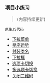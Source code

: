 ### 项目小练习 

>(内容持续更新)

`原生JS代码`

* [下拉菜单](https://mathilda-chen.github.io/growing/xialacaidan.html)
* [星座运势](https://mathilda-chen.github.io/growing/xingzuoyunshi.html)
* [封装类名](https://mathilda-chen.github.io/growing/fengzhuangleiming.html "console.log查看")
* [下拉框](https://mathilda-chen.github.io/growing/xialakuang.html)
* [选项卡切换](https://mathilda-chen.github.io/growing/xuanxiangkaqiehuan.html)
* [多选项卡切换](https://mathilda-chen.github.io/growing/xuanxiangkaqiehuan.html)
* [关闭二维码](https://mathilda-chen.github.io/growing/guanbiterweima.html)
